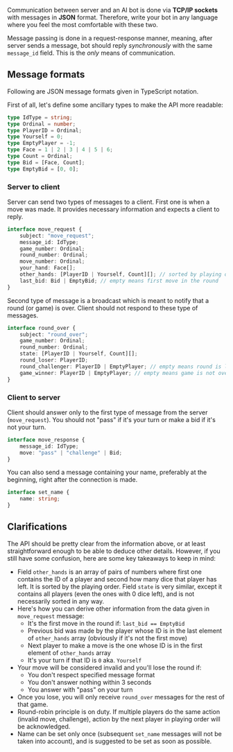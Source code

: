 
Communication between server and an AI bot is done via **TCP/IP sockets** with messages in **JSON** format. Therefore, write your bot in any language where you feel the most comfortable with these two.

Message passing is done in a request-response manner, meaning, after server sends a message, bot should reply *synchronously* with the same `message_id` field. This is the *only* means of communication.

## Message formats

Following are JSON message formats given in TypeScript notation.

First of all, let's define some ancillary types to make the API more readable:

```ts
type IdType = string;
type Ordinal = number;
type PlayerID = Ordinal;
type Yourself = 0;
type EmptyPlayer = -1;
type Face = 1 | 2 | 3 | 4 | 5 | 6;
type Count = Ordinal;
type Bid = [Face, Count];
type EmptyBid = [0, 0];
```

### Server to client

Server can send two types of messages to a client. First one is when a move was made. It provides necessary information and expects a client to reply.

```ts
interface move_request {
    subject: "move_request";
    message_id: IdType;
    game_number: Ordinal;
    round_number: Ordinal;
    move_number: Ordinal;
    your_hand: Face[];
    other_hands: [PlayerID | Yourself, Count][]; // sorted by playing order
    last_bid: Bid | EmptyBid; // empty means first move in the round
}
```

Second type of message is a broadcast which is meant to notify that a round (or game) is over. Client should not respond to these type of messages.

```ts
interface round_over {
    subject: "round_over";
    game_number: Ordinal;
    round_number: Ordinal;
    state: [PlayerID | Yourself, Count][];
    round_loser: PlayerID;
    round_challenger: PlayerID | EmptyPlayer; // empty means round is lost due to an invalid move
    game_winner: PlayerID | EmptyPlayer; // empty means game is not over yet
}
```

### Client to server

Client should answer only to the first type of message from the server (`move_request`). You should not "pass" if it's your turn or make a bid if it's not your turn.

```ts
interface move_response {
    message_id: IdType;
    move: "pass" | "challenge" | Bid;
}
```

You can also send a message containing your name, preferably at the beginning, right after the connection is made.

```ts
interface set_name {
    name: string;
}
```

## Clarifications

The API should be pretty clear from the information above, or at least straightforward enough to be able to deduce other details. However, if you still have some confusion, here are some key takeaways to keep in mind:

- Field `other_hands` is an array of pairs of numbers where first one contains the ID of a player and second how many dice that player has left. It is sorted by the playing order. Field `state` is very similar, except it contains all players (even the ones with 0 dice left), and is not necessarily sorted in any way.
- Here's how you can derive other information from the data given in `move_request` message:
    - It's the first move in the round if: `last_bid == EmptyBid`
    - Previous bid was made by the player whose ID is in the last element of `other_hands` array (obviously if it's not the first move)
    - Next player to make a move is the one whose ID is in the first element of `other_hands` array
    - It's your turn if that ID is `0` aka. `Yourself`
- Your move will be considered invalid and you'll lose the round if:
    - You don't respect specified message format
    - You don't answer nothing within 3 seconds
    - You answer with "pass" on your turn
- Once you lose, you will only receive `round_over` messages for the rest of that game.
- Round-robin principle is on duty. If multiple players do the same action (invalid move, challenge), action by the next player in playing order will be acknowledged.
- Name can be set only once (subsequent `set_name` messages will not be taken into account), and is suggested to be set as soon as possible.
